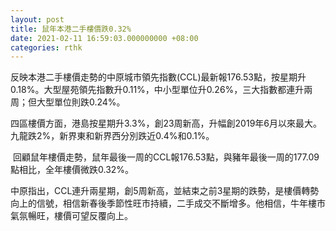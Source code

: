 ```yaml
---
layout: post
title: 鼠年本港二手樓價跌0.32%
date: 2021-02-11 16:59:03.000000000 +08:00
categories: rthk
---
```


反映本港二手樓價走勢的中原城市領先指數(CCL)最新報176.53點，按星期升0.18%。大型屋苑領先指數升0.11%，中小型單位升0.26%，三大指數都連升兩周；但大型單位則跌0.24%。

四區樓價方面，港島按星期升3.3%，創23周新高，升幅創2019年6月以來最大。九龍跌2%，新界東和新界西分別跌近0.4%和0.1%。

 回顧鼠年樓價走勢，鼠年最後一周的CCL報176.53點，與豬年最後一周的177.09點相比，全年樓價微跌0.32%。

中原指出，CCL連升兩星期，創5周新高，並結束之前3星期的跌勢，是樓價轉勢向上的信號，相信新春後季節性旺市持續，二手成交不斷增多。他相信，牛年樓市氣氛暢旺，樓價可望反覆向上。
